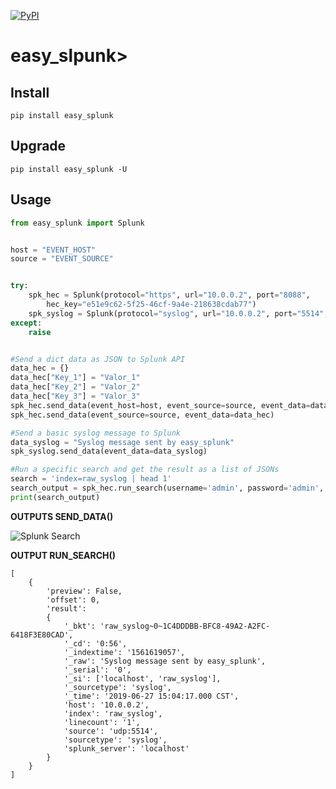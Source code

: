 [![PyPI](https://img.shields.io/pypi/v/easy_splunk.svg)](https://pypi.python.org/pypi/easy_splunk)

easy_slpunk>
============


Install
-------

```
pip install easy_splunk
```


Upgrade
---------

```
pip install easy_splunk -U
```


Usage
----------

```python
from easy_splunk import Splunk


host = "EVENT_HOST"
source = "EVENT_SOURCE"


try:
    spk_hec = Splunk(protocol="https", url="10.0.0.2", port="8088", 
        hec_key="e51e9c62-5f25-46cf-9a4e-218638cdab77")
    spk_syslog = Splunk(protocol="syslog", url="10.0.0.2", port="5514", timeout=60)
except:
    raise


#Send a dict data as JSON to Splunk API
data_hec = {}
data_hec["Key_1"] = "Valor_1"
data_hec["Key_2"] = "Valor_2"
data_hec["Key_3"] = "Valor_3"
spk_hec.send_data(event_host=host, event_source=source, event_data=data_hec)
spk_hec.send_data(event_source=source, event_data=data_hec)

#Send a basic syslog message to Splunk
data_syslog = "Syslog message sent by easy_splunk"
spk_syslog.send_data(event_data=data_syslog)

#Run a specific search and get the result as a list of JSONs
search = 'index=raw_syslog | head 1'
search_output = spk_hec.run_search(username='admin', password='admin', search=search)
print(search_output)
```


**OUTPUTS SEND_DATA()**

![Splunk Search](/img/splunk.png)


**OUTPUT RUN_SEARCH()**

```
[
    {
        'preview': False, 
        'offset': 0, 
        'result': 
        {
            '_bkt': 'raw_syslog~0~1C4DDDBB-BFC8-49A2-A2FC-6418F3E80CAD', 
            '_cd': '0:56', 
            '_indextime': '1561619057', 
            '_raw': 'Syslog message sent by easy_splunk', 
            '_serial': '0', 
            '_si': ['localhost', 'raw_syslog'], 
            '_sourcetype': 'syslog', 
            '_time': '2019-06-27 15:04:17.000 CST', 
            'host': '10.0.0.2', 
            'index': 'raw_syslog', 
            'linecount': '1', 
            'source': 'udp:5514', 
            'sourcetype': 'syslog', 
            'splunk_server': 'localhost'
        }
    }
]
```